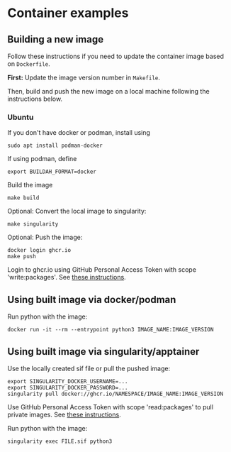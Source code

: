 # Container examples

## Building a new image

Follow these instructions if you need to update the container image based on `Dockerfile`.

**First:** Update the image version number in `Makefile`.

Then, build and push the new image on a local machine following the instructions below.

### Ubuntu

If you don't have docker or podman, install using

    sudo apt install podman-docker

If using podman, define

    export BUILDAH_FORMAT=docker

Build the image

    make build

Optional: Convert the local image to singularity:

    make singularity

Optional: Push the image:

    docker login ghcr.io
    make push

Login to ghcr.io using GitHub Personal Access Token with scope 'write:packages'.
See [these instructions](https://docs.github.com/en/authentication/keeping-your-account-and-data-secure/creating-a-personal-access-token#creating-a-personal-access-token-classic).


## Using built image via docker/podman

Run python with the image:

    docker run -it --rm --entrypoint python3 IMAGE_NAME:IMAGE_VERSION


## Using built image via singularity/apptainer

Use the locally created sif file or pull the pushed image:

    export SINGULARITY_DOCKER_USERNAME=...
    export SINGULARITY_DOCKER_PASSWORD=...
    singularity pull docker://ghcr.io/NAMESPACE/IMAGE_NAME:IMAGE_VERSION

Use GitHub Personal Access Token with scope 'read:packages' to pull private images.
See [these instructions](https://docs.github.com/en/authentication/keeping-your-account-and-data-secure/creating-a-personal-access-token#creating-a-personal-access-token-classic).

Run python with the image:

    singularity exec FILE.sif python3
